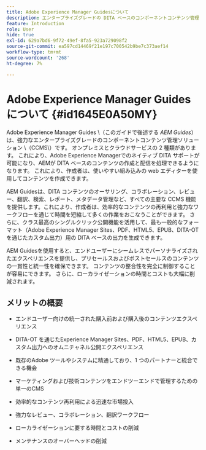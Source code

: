 ```yaml
---
title: Adobe Experience Manager Guidesについて
description: エンタープライズグレードの DITA ベースのコンポーネントコンテンツ管理ソリューションである Adobe Experience Manager Guides について説明します。 AEM Guides のメリットを理解します。
feature: Introduction
role: User
hide: true
exl-id: 629a7bd6-9f72-49ef-8fa5-923a729098f2
source-git-commit: ea597cd14469f21e197c700542b9be7c373aef14
workflow-type: tm+mt
source-wordcount: '268'
ht-degree: 7%

---
```


# Adobe Experience Manager Guidesについて {#id1645E0A50MY}

Adobe Experience Manager Guides \（このガイドで後述する *AEM Guides*）は、強力なエンタープライズグレードのコンポーネントコンテンツ管理ソリューション \（CCMS\）です。 オンプレミスとクラウドサービスの 2 種類があります。 これにより、Adobe Experience Managerでのネイティブ DITA サポートが可能になり、AEMが DITA ベースのコンテンツの作成と配信を処理できるようになります。 これにより、作成者は、使いやすい組み込みの web エディターを使用してコンテンツを作成できます。

AEM Guidesは、DITA コンテンツのオーサリング、コラボレーション、レビュー、翻訳、検索、レポート、メタデータ管理など、すべての主要な CCMS 機能を提供します。これにより、作成者は、効率的なコンテンツの再利用と強力なワークフローを通じて時間を短縮して多くの作業をおこなうことができます。 さらに、クラス最高のシングルクリック公開機能を活用して、最も一般的なフォーマット（Adobe Experience Manager Sites、PDF、HTML5、EPUB、DITA-OT を通じたカスタム出力）用の DITA ベースの出力を生成できます。

AEM Guidesを使用すると、エンドユーザーにシームレスでパーソナライズされたエクスペリエンスを提供し、プリセールスおよびポストセールスのコンテンツの一貫性と統一性を確保できます。 コンテンツの整合性を完全に制御することが容易にできます。 さらに、ローカライゼーションの時間とコストも大幅に削減されます。

## メリットの概要

- エンドユーザー向けの統一された購入前および購入後のコンテンツエクスペリエンス

- DITA-OT を通じたExperience Manager Sites、PDF、HTML5、EPUB、カスタム出力へのオムニチャネル公開エクスペリエンス

- 既存のAdobe ツールやシステムに精通しており、1 つのパートナーと統合できる機会

- マーケティングおよび技術コンテンツをエンドツーエンドで管理するための単一のCMS

- 効率的なコンテンツ再利用による迅速な市場投入

- 強力なレビュー、コラボレーション、翻訳ワークフロー

- ローカライゼーションに要する時間とコストの削減

- メンテナンスのオーバーヘッドの削減
